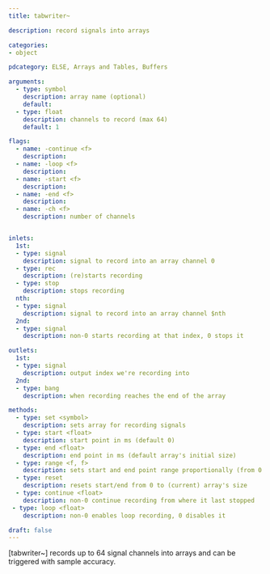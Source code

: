 ```yaml
---
title: tabwriter~

description: record signals into arrays

categories:
- object

pdcategory: ELSE, Arrays and Tables, Buffers

arguments:
  - type: symbol
    description: array name (optional)
    default:
  - type: float
    description: channels to record (max 64)
    default: 1

flags:
  - name: -continue <f>
    description:
  - name: -loop <f>
    description:
  - name: -start <f>
    description:
  - name: -end <f>
    description:
  - name: -ch <f>
    description: number of channels


inlets:
  1st:
  - type: signal
    description: signal to record into an array channel 0
  - type: rec
    description: (re)starts recording
  - type: stop
    description: stops recording
  nth:
  - type: signal
    description: signal to record into an array channel $nth
  2nd:
  - type: signal
    description: non-0 starts recording at that index, 0 stops it

outlets:
  1st:
  - type: signal
    description: output index we're recording into
  2nd:
  - type: bang
    description: when recording reaches the end of the array

methods:
  - type: set <symbol>
    description: sets array for recording signals
  - type: start <float>
    description: start point in ms (default 0)
  - type: end <float>
    description: end point in ms (default array's initial size)
  - type: range <f, f>
    description: sets start and end point range proportionally (from 0 to 1)
  - type: reset
    description: resets start/end from 0 to (current) array's size
  - type: continue <float>
    description: non-0 continue recording from where it last stopped
 - type: loop <float>
    description: non-0 enables loop recording, 0 disables it

draft: false
---
```


[tabwriter~] records up to 64 signal channels into arrays and can be triggered with sample accuracy.
